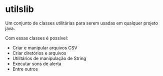 # utilslib

Um conjunto de classes utilitárias para serem usadas em qualquer projeto java. 

Com essas classes é possível:
+ Criar e manipular arquivos CSV
+ Criar diretórios e arquivos
+ Utilitários de manipulação de String
+ Executar sons de alerta
+ Entre outros
